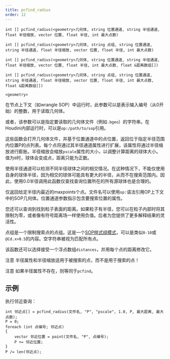 ```yaml
---
title: pcfind_radius
order: 12
---
```

`int [] pcfind_radius(<geometry>几何体, string 位置通道, string 半径通道, float 半径缩放, vector 位置, float 半径, int 最大点数)`

`int [] pcfind_radius(<geometry>几何体, string 点组, string 位置通道, string 半径通道, float 半径缩放, vector 位置, float 半径, int 最大点数)`

`int [] pcfind_radius(<geometry>几何体, string 位置通道, string 半径通道, float 半径缩放, vector 位置, float 半径, int 最大点数, float &距离数组[])`

`int [] pcfind_radius(<geometry>几何体, string 点组, string 位置通道, string 半径通道, float 半径缩放, vector 位置, float 半径, int 最大点数, float &距离数组[])`

`<geometry>`

在节点上下文（如wrangle SOP）中运行时，此参数可以是表示输入编号（从0开始）的整数，用于读取几何体。

或者，该参数可以是指定要读取的几何体文件（例如`.bgeo`）的字符串。在Houdini内部运行时，可以是`op:/path/to/sop`引用。

这些函数会打开几何体文件，并基于位置通道中的点位置，返回位于指定半径范围内位置P的点列表。每个点将通过其半径通道属性进行扩展，该属性将通过半径缩放进行膨胀。半径缩放会缩放`pscale`属性的大小，以调整计算距离的球体大小。值为`0`时，球体会变成点，距离只能为正数。

使用半径通道可以检测不同半径球体之间的相交情况。在这种情况下，不能仅使用自身的球体半径，因为相交的球体可能具有更大的半径，从而不在搜索范围内。因此，使用0.0半径调用此函数仅查找查询位置所在的所有源球体也是合理的。

仅返回给定半径内最近的maxpoints个点。文件名可以使用`op:`语法引用OP上下文中的SOP几何体。位置通道参数指示包含要搜索位置的属性。

您还可以查询到找到粒子表面的距离。如果粒子有半径，您可以在粒子内部时将其限制为零，或者像有符号距离场一样使用负值。后者为您提供了更多解释结果的灵活性。

点组是一个限制搜索点的点组。这是一个[SOP样式组模式](../../model/groups.html#manual)，可以是类似`0-10`或`@Cd.x>0.5`的内容。空字符串被视为匹配所有点。

该函数还可以选择接受一个浮点数组`distances`，并用每个点的距离修改它。

注意
半径属性和半径缩放适用于被搜索的点，而不是用于搜索的点！

注意
如果半径属性不存在，则等同于`pcfind`。

## 示例

执行邻近查询：

```vex
int 邻近点[] = pcfind_radius(文件名, "P", "pscale", 1.0, P, 最大距离, 最大点数);
P = 0;
foreach (int 点编号; 邻近点)
{
    vector 邻近位置 = point(文件名, "P", 点编号);
    P += 邻近位置;
}
P /= len(邻近点);
```
